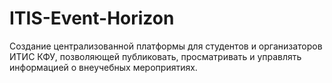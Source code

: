 # ITIS-Event-Horizon
Создание централизованной платформы для студентов и организаторов ИТИС КФУ, позволяющей публиковать, просматривать и управлять информацией о внеучебных мероприятиях.
